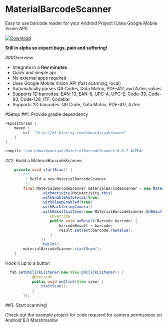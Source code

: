 # MaterialBarcodeScanner
Easy to use barcode reader for your Android Project (Uses Google Mobile Vision API)

[ ![Download](https://api.bintray.com/packages/edwardvraak/maven/MaterialBarcodeScanner/images/download.svg) ](https://bintray.com/edwardvraak/maven/MaterialBarcodeScanner/_latestVersion)

**Still in alpha so expect bugs, pain and suffering!**

###Overview
- Integrate in a **few minutes**
- Quick and simple api
- No external apps required
- Uses Google Mobile Vision API (fast scanning, local)
- Automatically parses QR Codes, Data Matrix, PDF-417, and Aztec values
- Supports 1D barcodes: EAN-13, EAN-8, UPC-A, UPC-E, Code-39, Code-93, Code-128, ITF, Codabar
- Supports 2D barcodes: QR Code, Data Matrix, PDF-417, Aztec

#Setup
##1. Provide gradle dependency

```gradle
repositories {
    maven {
        url  "http://dl.bintray.com/edwardvraak/maven" 
    }
}

compile 'com.edwardvanraak:MaterialBarcodeScanner:0.0.2-ALPHA'
```

##2. Build a MaterialBarcodeScanner

```java
    private void startScan() {
        /**
         * Build a new MaterialBarcodeScanner
         */
        final MaterialBarcodeScanner materialBarcodeScanner = new MaterialBarcodeScannerBuilder()
                .withActivity(MainActivity.this)
                .withEnableAutoFocus(true)
                .withBleepEnabled(true)
                .withBackfacingCamera()
                .withResultListener(new MaterialBarcodeScanner.OnResultListener() {
                    @Override
                    public void onResult(Barcode barcode) {
                        barcodeResult = barcode;
                        result.setText(barcode.rawValue);
                    }
                })
                .build();
        materialBarcodeScanner.startScan();
    }

 ```
 
 Hook it up to a button
 
```java
  fab.setOnClickListener(new View.OnClickListener() {
            @Override
            public void onClick(View view) {
                startScan();
            }
        });
 ```
 
##3. Start scanning!

Check out the example project for code required for camera permissions on Android 6.0 Marshmallow
